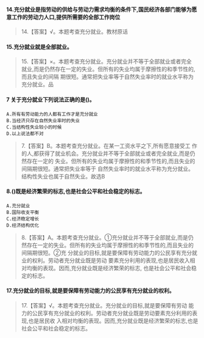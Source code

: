 #### 14.充分就业是指劳动的供给与劳动力需求均衡的条件下,国民经济各部门能够为愿意工作的劳动力人口,提供所需要的全部工作岗位
>   14.【答案】√。本题考查充分就业。教材原话

#### 15.充分就业就是全部就业。
>   15.【答案】×。本题考查充分就业。充分就业并不等于全部就业或者完全
    就业,而是仍然存在一定的失业。但所有的失业均属于摩擦性的和季节性的,而且失业的间隔
    期很短。通常把失业率等于自然失业率时的就业水平称为充分就业。品

#### 7 关于充分就业下列说法正确的是()。
    A.所有有劳动能力的人都有工作才是充分就业
    B.当经济只存在自然失业率时的失业
    C.当结构性失业较小的时候
    D.以上说法都不对
>   7.【答案】B。本题考查充分就业。在某一工资水平之下,所有愿意接受工
    作的人,都获得了就业机会。充分就业并不等于全部就业或者完全就业,而是仍然存在一定的
    失业。但所有的失业均属于摩擦性的和季节性的,而且失业的间隔期很短。通常把失业率等于
    自然失业率时的就业水平称为充分就业。结构性失业也属于自然失业。故选B

#### 8.()既是经济繁荣的标志,也是社会公平和社会稳定的标志。
    A.充分就业
    B.国际收支平衡
    C.经济稳定增长
    D.经济结构优化
>   8.【答案】A。本题考查充分就业。①充分就业并不等于全部就业,而是仍
    然存在一定的失业。但所有的失业均属于摩擦性的和季节性的,而且失业的间隔期很短。②充
    分就业的目标,就是要保障有劳动能力的公民享有充分就业的权利。劳动者充分就业既是劳动
    要素充分利用的表现,也是居民收入相对均衡的表现。因而,充分就业既是经济繁荣的标志,
    也是社会公平和社会稳定的标志。

#### 17.充分就业的目标,就是要保障有劳动能力的公民享有充分就业的权利。
>   17.【答案】√。本题考查充分就业。充分就业的目标,就是要保障有劳动
    能力的公民享有充分就业的权利。劳动者充分就业既是劳动要素充分利用的表现,也是居民收
    入相对均衡的表现。因而,充分就业既是经济繁荣的标志,也是社会公平和社会稳定的标志。









